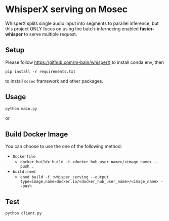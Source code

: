 # WhisperX serving on Mosec

WhisperX splits single audio input into segments to parallel inference,
but this project ONLY focus on using the batch-infernecing enabled **faster-whisper** to serve multiple request.
## Setup
Please follow https://github.com/m-bain/whisperX to install conda env, then

`pip install -r requirements.txt` 

to install `mosec` framework and other packages.
## Usage
```bash
python main.py
```
or
## Build Docker Image

You can choose to use the one of the following method:

* `Dockerfile`
  * `docker buildx build -t <docker_hub_user_name>/<image_name> --push .`
* `build.envd`
  * `envd build -f :whisper_serving --output type=image,name=docker.io/<docker_hub_user_name>/<image_name> --push`

## Test

```
python client.py
```
